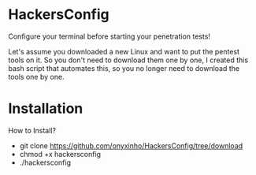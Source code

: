 # HackersConfig
Configure your terminal before starting your penetration tests!

Let's assume you downloaded a new Linux and want to put the pentest tools on it. So you don't need to download them one by one, I created this bash script that automates this, so you no longer need to download the tools one by one.
# Installation
How to Install?

- git clone https://github.com/onyxinho/HackersConfig/tree/download
- chmod +x hackersconfig
- ./hackersconfig
